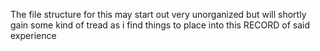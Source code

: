The file structure for this may start out very unorganized but will shortly gain some kind of tread as i find things to place into this RECORD of said experience